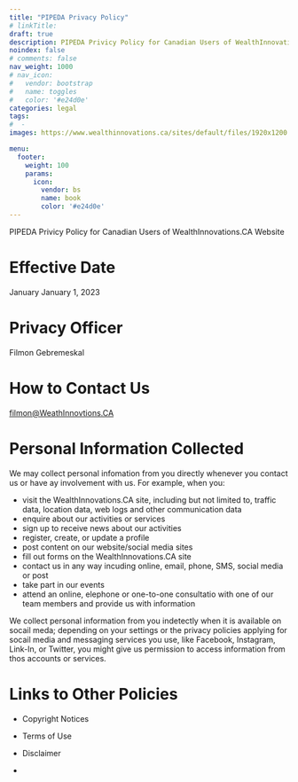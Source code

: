 ```yaml
---
title: "PIPEDA Privacy Policy"
# linkTitle:
draft: true
description: PIPEDA Privicy Policy for Canadian Users of WealthInnovations.CA Website
noindex: false
# comments: false
nav_weight: 1000
# nav_icon:
#   vendor: bootstrap
#   name: toggles
#   color: '#e24d0e'
categories: legal
tags:
#  - 
images: https://www.wealthinnovations.ca/sites/default/files/1920x1200.jpg

menu:
  footer:
    weight: 100
    params:
      icon:
        vendor: bs
        name: book
        color: '#e24d0e'
---
```


PIPEDA Privicy Policy for Canadian Users of WealthInnovations.CA Website

<!--more-->
# Effective Date

January January 1, 2023

# Privacy Officer

Filmon Gebremeskal

# How to Contact Us

filmon@WeathInnovtions.CA

# Personal Information Collected

We may collect personal infomation from you directly whenever you contact us or have ay involvement with us. For example, when you:

- visit the WealthInnovations.CA site, including but not limited to, traffic data, location data, web logs and other communication data
- enquire about our activities or services
- sign up to receive news about our activities
- register, create, or update a profile
- post content on our website/social media sites
- fill out forms on the WealthInnovations.CA site
- contact us in any way incuding online, email, phone, SMS, social media or post
- take part in our events
- attend an online, elephone or one-to-one consultatio with one of our team members and provide us with information

We collect personal information from you indetectly when it is available on socail meda; depending on your settings or the privacy policies applying for socail media and messaging services you use, like Facebook, Instagram, Link-In, or Twitter, you might give us permission to access information from thos accounts or services.

# Links to Other Policies
- Copyright Notices
- Terms of Use
- Disclaimer


-
